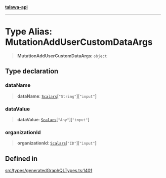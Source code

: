 [**talawa-api**](../../../README.md)

***

# Type Alias: MutationAddUserCustomDataArgs

> **MutationAddUserCustomDataArgs**: `object`

## Type declaration

### dataName

> **dataName**: [`Scalars`](Scalars.md)\[`"String"`\]\[`"input"`\]

### dataValue

> **dataValue**: [`Scalars`](Scalars.md)\[`"Any"`\]\[`"input"`\]

### organizationId

> **organizationId**: [`Scalars`](Scalars.md)\[`"ID"`\]\[`"input"`\]

## Defined in

[src/types/generatedGraphQLTypes.ts:1401](https://github.com/Suyash878/talawa-api/blob/b5a9d8b4a1ea678a3d6f5b710b3721f91a3052fc/src/types/generatedGraphQLTypes.ts#L1401)
